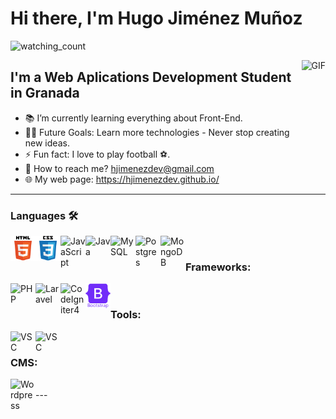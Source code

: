 # Hi there, I'm Hugo Jiménez Muñoz
<p align="left"> <img src="https://komarev.com/ghpvc/?username=hjimenezdev&color=blue" alt="watching_count" /></p>

<img align="right" alt="GIF" height="160px" src="https://media.giphy.com/media/du3J3cXyzhj75IOgvA/giphy.gif" />

## I'm a Web Aplications Development Student in Granada

- 📚 I’m currently learning everything about Front-End.
- 💪🏼 Future Goals: Learn more technologies - Never stop creating new ideas.
- ⚡ Fun fact: I love to play football ⚽.
- 📧 How to reach me? hjimenezdev@gmail.com
- 🌐 My web page: https://hjimenezdev.github.io/

---

### Languages 🛠 
<img align="left" alt="MySQL" width="40px" src="https://raw.githubusercontent.com/devicons/devicon/master/icons/html5/html5-original-wordmark.svg" />
<img align="left" alt="MySQL" width="40px" src="https://raw.githubusercontent.com/devicons/devicon/master/icons/css3/css3-original-wordmark.svg" />
<img align="left" alt="JavaScript" width="40px" src="https://img.icons8.com/color/512/javascript.png" />
<img align="left" alt="Java" width="40px" src="https://camo.githubusercontent.com/20ffa1c9a31e2c991c8b52b0cb7be938de51db4b7a9299658fef28efb0cc845a/68747470733a2f2f63646e2e6a7364656c6976722e6e65742f67682f64657669636f6e732f64657669636f6e2f69636f6e732f6a6176612f6a6176612d6f726967696e616c2e737667" />
<img align="left" alt="MySQL" width="40px" src="https://img.icons8.com/color/512/mysql-logo.png" />
<img align="left" alt="Postgres" width="40px" src="https://img.icons8.com/color/512/postgreesql.png" />
<img align="left" alt="MongoDB" width="40px" src="https://img.icons8.com/color/512/mongodb.png" />
<br>

### Frameworks:
<img align="left" alt="PHP" width="40px" src="https://upload.wikimedia.org/wikipedia/commons/thumb/2/27/PHP-logo.svg/300px-PHP-logo.svg.png">
<img align="left" alt="Laravel" width="40px" src="https://upload.wikimedia.org/wikipedia/commons/thumb/9/9a/Laravel.svg/800px-Laravel.svg.png">
<img align="left" alt="CodeIgniter4" width="40px" src="https://www.codeigniter.com/assets/icons/ci-footer.png">
<img align="left" alt="Bootstrap" width="40px" src="https://raw.githubusercontent.com/devicons/devicon/master/icons/bootstrap/bootstrap-plain-wordmark.svg">
<br>

### Tools:
<img align="left" alt="VSC" width="40px" src="https://upload.wikimedia.org/wikipedia/commons/thumb/9/9a/Visual_Studio_Code_1.35_icon.svg/2048px-Visual_Studio_Code_1.35_icon.svg.png"/>
<img align="left" alt="VSC" width="40px" src="https://upload.wikimedia.org/wikipedia/commons/thumb/9/9c/IntelliJ_IDEA_Icon.svg/1200px-IntelliJ_IDEA_Icon.svg.png"/>
<br>

### CMS:
<img align="left" alt="Wordpress" width="40px" src="https://img.icons8.com/color/512/wordpress.png" />
<br>
---
